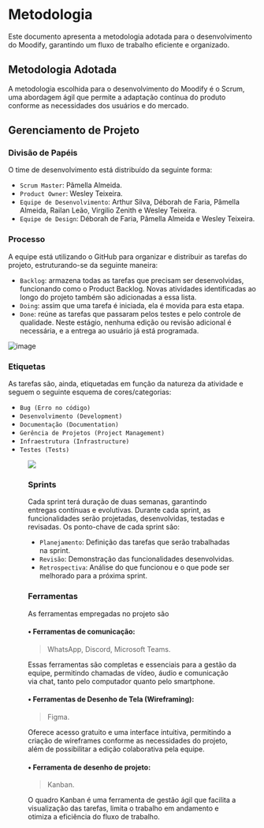 
# Metodologia
Este documento apresenta a metodologia adotada para o desenvolvimento do Moodify, garantindo um fluxo de trabalho eficiente e organizado.

## Metodologia Adotada
A metodologia escolhida para o desenvolvimento do Moodify é o Scrum, uma abordagem ágil que permite a adaptação contínua do produto conforme as necessidades dos usuários e do mercado.

## Gerenciamento de Projeto

### Divisão de Papéis

O time de desenvolvimento está distribuído da seguinte forma:
- `Scrum Master`: Pâmella Almeida.
- `Product Owner`: Wesley Teixeira.
- `Equipe de Desenvolvimento`: Arthur Silva, Déborah de Faria, Pâmella Almeida, Railan Leão, Virgilio Zenith e Wesley Teixeira.
- `Equipe de Design`: Déborah de Faria, Pâmella Almeida e Wesley Teixeira.

### Processo

A equipe está utilizando o GitHub para organizar e distribuir as tarefas do projeto, estruturando-se da seguinte maneira:
- `Backlog`: armazena todas as tarefas que precisam ser desenvolvidas, funcionando como o Product Backlog. Novas atividades identificadas ao longo do projeto também são adicionadas a essa lista.
- `Doing`: assim que uma tarefa é iniciada, ela é movida para esta etapa.
- `Done`: reúne as tarefas que passaram pelos testes e pelo controle de qualidade. Neste estágio, nenhuma edição ou revisão adicional é necessária, e a entrega ao usuário já está programada.

![image](https://github.com/user-attachments/assets/8eace536-74d0-48e5-82a0-370cf126ca97)

### Etiquetas

As tarefas são, ainda, etiquetadas em função da natureza da atividade e seguem o seguinte esquema de cores/categorias:
- `Bug (Erro no código)`
- `Desenvolvimento (Development)`
- `Documentação (Documentation)`
- `Gerência de Projetos (Project Management)`
- `Infraestrutura (Infrastructure)`
- `Testes (Tests)`

<figure> 
  <img src="https://user-images.githubusercontent.com/100447878/164068979-9eed46e1-9b44-461e-ab88-c2388e6767a1.png"
</figure> 

### Sprints
Cada sprint terá duração de duas semanas, garantindo entregas contínuas e evolutivas. Durante cada sprint, as funcionalidades serão projetadas, desenvolvidas, testadas e revisadas. Os ponto-chave de cada sprint são:
- `Planejamento`: Definição das tarefas que serão trabalhadas na sprint.
- `Revisão`: Demonstração das funcionalidades desenvolvidas.
- `Retrospectiva`: Análise do que funcionou e o que pode ser melhorado para a próxima sprint.

### Ferramentas
As ferramentas empregadas no projeto são

#### • Ferramentas de comunicação:

> WhatsApp, Discord, Microsoft Teams.

Essas ferramentas são completas e essenciais para a gestão da equipe, permitindo chamadas de vídeo, áudio e comunicação via chat, tanto pelo computador quanto pelo smartphone.

#### • Ferramentas de Desenho de Tela (Wireframing):

> Figma.

Oferece acesso gratuito e uma interface intuitiva, permitindo a criação de wireframes conforme as necessidades do projeto, além de possibilitar a edição colaborativa pela equipe.

#### • Ferramenta de desenho de projeto:

> Kanban.

O quadro Kanban é uma ferramenta de gestão ágil que facilita a visualização das tarefas, limita o trabalho em andamento e otimiza a eficiência do fluxo de trabalho.
